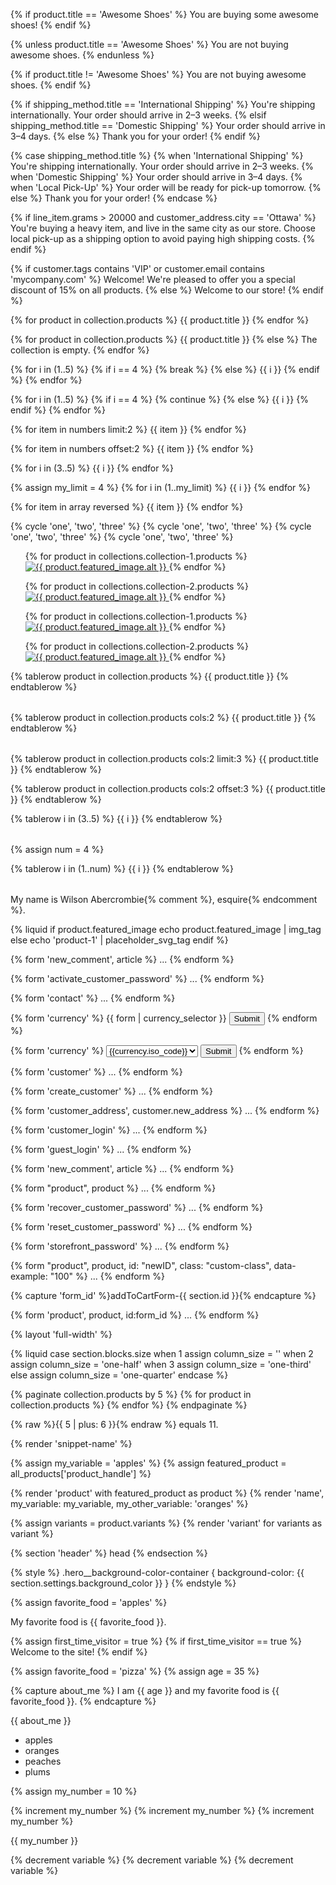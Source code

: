 {% if product.title == 'Awesome Shoes' %}
  You are buying some awesome shoes!
{% endif %}

{% unless product.title == 'Awesome Shoes' %}
  You are not buying awesome shoes.
{% endunless %}

{% if product.title != 'Awesome Shoes' %}
  You are not buying awesome shoes.
{% endif %}

{% if shipping_method.title == 'International Shipping' %}
  You're shipping internationally. Your order should arrive in 2–3 weeks.
{% elsif shipping_method.title == 'Domestic Shipping' %}
  Your order should arrive in 3–4 days.
{% else %}
  Thank you for your order!
{% endif %}

{% case shipping_method.title %}
  {% when 'International Shipping' %}
     You're shipping internationally. Your order should arrive in 2–3 weeks.
  {% when 'Domestic Shipping' %}
    Your order should arrive in 3–4 days.
  {% when 'Local Pick-Up' %}
    Your order will be ready for pick-up tomorrow.
  {% else %}
     Thank you for your order!
{% endcase %}

{% if line_item.grams > 20000 and customer_address.city == 'Ottawa' %}
  You're buying a heavy item, and live in the same city as our store. Choose local pick-up as a shipping option to avoid paying high shipping costs.
{% endif %}

{% if customer.tags contains 'VIP' or customer.email contains 'mycompany.com' %}
  Welcome! We're pleased to offer you a special discount of 15% on all products.
{% else %}
  Welcome to our store!
{% endif %}

{% for product in collection.products %}
  {{ product.title }}
{% endfor %}

{% for product in collection.products %}
  {{ product.title }}
{% else %}
  The collection is empty.
{% endfor %}

{% for i in (1..5) %}
  {% if i == 4 %}
    {% break %}
  {% else %}
    {{ i }}
  {% endif %}
{% endfor %}

{% for i in (1..5) %}
  {% if i == 4 %}
    {% continue %}
  {% else %}
    {{ i }}
  {% endif %}
{% endfor %}

  <!-- numbers = [1,2,3,4,5] -->

  {% for item in numbers limit:2 %}
    {{ item }}
  {% endfor %}

  <!-- numbers = [1,2,3,4,5] -->
  {% for item in numbers offset:2 %}
    {{ item }}
  {% endfor %}

{% for i in (3..5) %}
  {{ i }}
{% endfor %}

{% assign my_limit = 4 %}
{% for i in (1..my_limit) %}
{{ i }}
{% endfor %}

<!-- if array = [1,2,3,4,5,6] -->
{% for item in array reversed %}
  {{ item }}
{% endfor %}

{% cycle 'one', 'two', 'three' %}
{% cycle 'one', 'two', 'three' %}
{% cycle 'one', 'two', 'three' %}
{% cycle 'one', 'two', 'three' %}

<ul>
  {% for product in collections.collection-1.products %}
    <li{% cycle ' style="clear:both;"', '', '', ' class="last"' %}>
      <a href="{{ product.url | within: collection }}">
        <img src="{{ product.featured_image.src | img_url: '240x' }}" alt="{{ product.featured_image.alt }}" />
      </a>
    </li>
  {% endfor %}
</ul>

<ul>
  {% for product in collections.collection-2.products %}
    <li{% cycle ' style="clear:both;"', '', '', ' class="last"' %}>
      <a href="{{ product.url | within: collection }}">
        <img src="{{ product.featured_image.src | img_url: '240x' }}" alt="{{ product.featured_image.alt }}" />
      </a>
    </li>
  {% endfor %}
</ul>

<ul>
{% for product in collections.collection-1.products %}
  <li{% cycle 'group1': ' style="clear:both;"', '', '', ' class="last"' %}>
    <a href="{{ product.url | within: collection }}">
      <img src="{{ product.featured_image.src | img_url: '240x' }}" alt="{{ product.featured_image.alt }}" />
    </a>
  </li>
{% endfor %}
</ul>

<ul>
{% for product in collections.collection-2.products %}
  <li{% cycle 'group2': ' style="clear:both;"', '', '', ' class="last"' %}>
    <a href="{{ product.url | within: collection }}">
      <img src="{{ product.featured_image.src | img_url: '240x' }}" alt="{{ product.featured_image.alt }}" />
    </a>
  </li>
{% endfor %}
</ul>

<table>
  {% tablerow product in collection.products %}
    {{ product.title }}
  {% endtablerow %}
</table>

<table>
  {% tablerow product in collection.products cols:2 %}
    {{ product.title }}
  {% endtablerow %}
</table>

{% tablerow product in collection.products cols:2 limit:3 %}
  {{ product.title }}
{% endtablerow %}

{% tablerow product in collection.products cols:2 offset:3 %}
  {{ product.title }}
{% endtablerow %}

<table>
  {% tablerow i in (3..5) %}
    {{ i }}
  {% endtablerow %}
</table>

{% assign num = 4 %}
<table>
  {% tablerow i in (1..num) %}
    {{ i }}
  {% endtablerow %}
</table>

My name is Wilson Abercrombie{% comment %}, esquire{% endcomment %}.

{% liquid
if product.featured_image
  echo product.featured_image | img_tag
else
  echo 'product-1' | placeholder_svg_tag
endif %}

{% form 'new_comment', article %}
...
{% endform %}

{% form 'activate_customer_password' %}
...
{% endform %}

{% form 'contact' %}
...
{% endform %}

{% form 'currency' %}
  {{ form | currency_selector }}
  <button type="submit">Submit</button>
{% endform %}

{% form 'currency' %}
  <select name="currency">
    {% for currency in shop.enabled_currencies %}
      {% if currency == cart.currency %}
        <option selected="true">{{currency.iso_code}}</option>
      {% else %}
        <option>{{currency.iso_code}}</option>
      {% endif %}
    {% endfor %}
  </select>
  <button type="submit">Submit</button>
{% endform %}

{% form 'customer' %}
...
{% endform %}

{% form 'create_customer' %}
...
{% endform %}

{% form 'customer_address', customer.new_address %}
...
{% endform %}

{% form 'customer_login' %}
...
{% endform %}

{% form 'guest_login' %}
...
{% endform %}

{% form 'new_comment', article %}
...
{% endform %}

{% form "product", product %}
  ...
{% endform %}

{% form 'recover_customer_password' %}
...
{% endform %}

{% form 'reset_customer_password' %}
...
{% endform %}

{% form 'storefront_password' %}
...
{% endform %}

{% form "product", product, id: "newID", class: "custom-class", data-example: "100" %}
  ...
{% endform %}

{% capture 'form_id' %}addToCartForm-{{ section.id }}{% endcapture %}

{% form 'product', product, id:form_id %}
...
{% endform %}

{% layout 'full-width' %}

{% liquid
case section.blocks.size
when 1
  assign column_size = ''
when 2
  assign column_size = 'one-half'
when 3
  assign column_size = 'one-third'
else
  assign column_size = 'one-quarter'
endcase %}

{% paginate collection.products by 5 %}
  {% for product in collection.products %}
    <!--show product details here -->
  {% endfor %}
{% endpaginate %}

{% raw %}{{ 5 | plus: 6 }}{% endraw %} equals 11.

{% render 'snippet-name' %}

{% assign my_variable = 'apples' %}
{% assign featured_product = all_products['product_handle'] %}

{% render 'product' with featured_product as product %}
{% render 'name', my_variable: my_variable, my_other_variable: 'oranges' %}

{% assign variants = product.variants %}
{% render 'variant' for variants as variant %}

{% section 'header' %}
head
{% endsection %}

{% style %}
  .hero__background-color-container {
    background-color: {{ section.settings.background_color }}
  }
{% endstyle %}

{% assign favorite_food = 'apples' %}

My favorite food is {{ favorite_food }}.

{% assign first_time_visitor = true %}
{% if first_time_visitor == true %}
  Welcome to the site!
{% endif %}

{% assign favorite_food = 'pizza' %}
{% assign age = 35 %}

{% capture about_me %}
I am {{ age }} and my favorite food is {{ favorite_food }}.
{% endcapture %}

{{ about_me }}

<ul>
  <li class="item-{% increment counter %}">apples</li>
  <li class="item-{% increment counter %}">oranges</li>
  <li class="item-{% increment counter %}">peaches</li>
  <li class="item-{% increment counter %}">plums</li>
</ul>

{% assign my_number = 10 %}

{% increment my_number %}
{% increment my_number %}
{% increment my_number %}

{{ my_number }}

{% decrement variable %}
{% decrement variable %}
{% decrement variable %}
